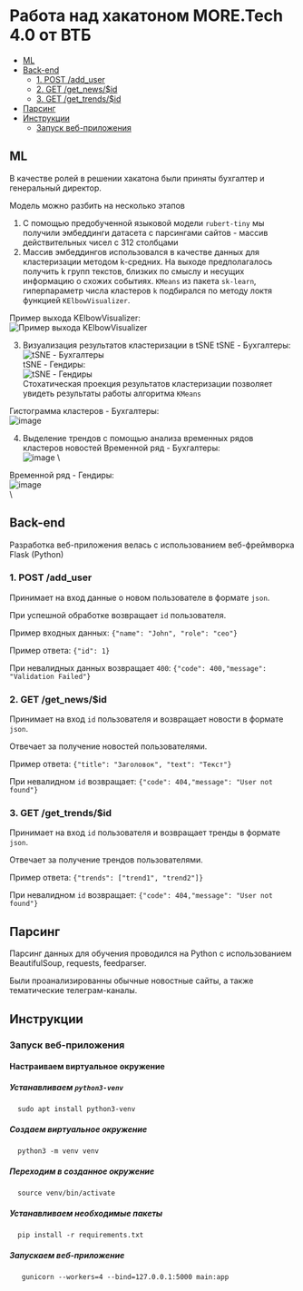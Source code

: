 # Работа над хакатоном MORE.Tech 4.0 от ВТБ

* [ML](#ml)
* [Back-end](#backend)
  * [1. POST /add_user](#add_user)
  * [2. GET /get_news/$id](#get_news)
  * [3. GET /get_trends/$id](#get_trends)
* [Парсинг](#pars)
* [Инструкции](#instruction)
  * [Запуск веб-приложения](#start_app)

## <a name="ml"></a> ML

В качестве ролей в решении хакатона были приняты бухгалтер и генеральный директор.

Модель можно разбить на несколько этапов
1. С помощью предобученной языковой модели `rubert-tiny` мы получили эмбеддинги датасета с парсингами сайтов - массив действительных чисел с 312 столбцами
2. Массив эмбеддингов использовался в качестве данных для кластеризации методом k-средних. На выходе предполагалось получить k групп текстов, близких по смыслу и несущих информацию о схожих событиях. `KMeans` из пакета `sk-learn`, гиперпараметр числа кластеров `k` подбирался по методу локтя функцией `KElbowVisualizer`.

Пример выхода KElbowVisualizer: 
\
![Пример выхода KElbowVisualizer](https://user-images.githubusercontent.com/98041378/194737110-283f5594-b961-47f5-95c0-4c3610fac70d.png)

3. Визуализация результатов кластеризации в tSNE
tSNE - Бухгалтеры:
\
![tSNE - Бухгалтеры](https://user-images.githubusercontent.com/98041378/194737052-e8350a86-23cd-400a-a500-cc3cd96234b9.png)
\
tSNE - Гендиры:
\
![tSNE - Гендиры](https://user-images.githubusercontent.com/98041378/194737075-e083f6a3-3322-48e3-a6fd-c14be64f4ba5.png)
\
Стохатическая проекция результатов кластеризации позволяет увидеть результаты работы алгоритма `KMeans`

Гистограмма кластеров - Бухгалтеры:
\
![image](https://user-images.githubusercontent.com/98041378/194737322-bc19c561-1f4b-446f-b732-91880d9e502a.png)


4. Выделение трендов с помощью анализа временных рядов кластеров новостей
Временной ряд - Бухгалтеры:
\
![image](https://user-images.githubusercontent.com/98041378/194737420-a7dc3c16-9f31-4691-81ec-1fd998ca289c.png)
\

Временной ряд - Гендиры: 
\
![image](https://user-images.githubusercontent.com/98041378/194737433-5a4d3176-70a4-4527-8033-c200f9deccaf.png)\
\


## <a name="backend"></a> Back-end
Разработка веб-приложения велась с использованием веб-фреймворка Flask (Python)
### <a name="add_user"></a> 1. POST /add_user
Принимает на вход данные о новом пользователе в формате `json`.

При успешной обработке возвращает `id` пользователя.

Пример входных данных: `{"name": "John", "role": "ceo"}`

Пример ответа: `{"id": 1}`

При невалидных данных возвращает `400`: `{"code": 400,"message": "Validation Failed"}`

### <a name="get_news"></a> 2. GET /get_news/$id
Принимает на вход `id` пользователя и возвращает новости в формате `json`.

Отвечает за получение новостей пользователями.

Пример ответа: `{"title": "Заголовок", "text": "Текст"}`

При невалидном `id` возвращает: `{"code": 404,"message": "User not found"}`

### <a name="get_trends"></a> 3. GET /get_trends/$id
Принимает на вход `id` пользователя и возвращает тренды в формате `json`.

Отвечает за получение трендов пользователями.

Пример ответа: `{"trends": ["trend1", "trend2"]}`

При невалидном `id` возвращает: `{"code": 404,"message": "User not found"}`

## <a name="pars"></a> Парсинг
Парсинг данных для обучения проводился на Python с использованием BeautifulSoup, requests, feedparser.

Были проанализированны обычные новостные сайты, а также тематические телеграм-каналы.

## <a name="instruction"></a> Инструкции
### <a name="start_app"></a> Запуск веб-приложения
#### Настраиваем виртуальное окружение
##### Устанавливаем `python3-venv`
      sudo apt install python3-venv
##### Создаем виртуальное окружение
      python3 -m venv venv
##### Переходим в созданное окружение
      source venv/bin/activate
##### Устанавливаем необходимые пакеты
      pip install -r requirements.txt
##### Запускаем веб-приложение
       gunicorn --workers=4 --bind=127.0.0.1:5000 main:app
